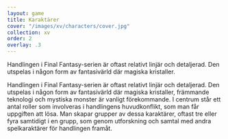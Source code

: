 ```yaml
---
layout: game
title: Karaktärer
cover: "/images/xv/characters/cover.jpg"
collection: xv
order: 2
overlay: .3
---
```


Handlingen i Final Fantasy-serien är oftast relativt linjär och detaljerad. Den
utspelas i någon form av fantasivärld där magiska kristaller.

Handlingen i Final Fantasy-serien är oftast relativt linjär och detaljerad. Den
utspelas i någon form av fantasivärld där magiska kristaller, främmande teknologi
och mystiska monster är vanligt förekommande. I centrum står ett antal roller
som involveras i handlingens huvudkonflikt, som man får uppgiften att lösa. Man
skapar grupper av dessa karaktärer, oftast tre eller fyra samtidigt i en grupp,
som genom utforskning och samtal med andra spelkaraktärer för handlingen framåt.
